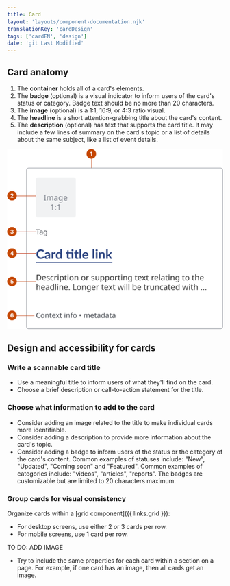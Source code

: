 ```yaml
---
title: Card
layout: 'layouts/component-documentation.njk'
translationKey: 'cardDesign'
tags: ['cardEN', 'design']
date: 'git Last Modified'
---
```


## Card anatomy

<ol class="anatomy-list">
  <li>The <strong>container</strong> holds all of a card's elements.</li>
  <li>The <strong>badge</strong> (optional) is a visual indicator to inform users of the card's status or category. Badge text should be no more than 20 characters.</li>
  <li>The <strong>image</strong> (optional) is a 1:1, 16:9, or 4:3 ratio visual.</li>
  <li>The <strong>headline</strong> is a short attention-grabbing title about the card's content.</li>
  <li>The <strong>description</strong> (optional) has text that supports the card title. It may include a few lines of summary on the card's topic or a list of details about the same subject, like a list of event details.</li>
</ol>

<img class="b-sm b-default p-400" src="/images/en/components/anatomy/gcds-card-anatomy.svg" alt="An image showing a card's anatomy"/>

## Design and accessibility for cards

### Write a scannable card title

- Use a meaningful title to inform users of what they'll find on the card.
- Choose a brief description or call-to-action statement for the title.

### Choose what information to add to the card

- Consider adding an image related to the title to make individual cards more identifiable.
- Consider adding a description to provide more information about the card's topic.
- Consider adding a badge to inform users of the status or the category of the card's content. Common examples of statuses include: "New", "Updated", "Coming soon" and "Featured". Common examples of categories include: "videos", "articles", "reports". The badges are customizable but are limited to 20 characters maximum.

### Group cards for visual consistency

Organize cards within a [grid component]({{ links.grid }}):

- For desktop screens, use either 2 or 3 cards per row.
- For mobile screens, use 1 card per row.

TO DO: ADD IMAGE

- Try to include the same properties for each card within a section on a page. For example, if one card has an image, then all cards get an image.
